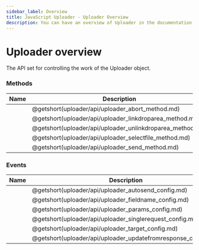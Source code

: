 ```yaml
---
sidebar_label: Overview
title: JavaScript Uploader - Uploader Overview 
description: You can have an overview of Uploader in the documentation of the DHTMLX JavaScript UI library. Browse developer guides and API reference, try out code examples and live demos, and download a free 30-day evaluation version of DHTMLX Suite 7.
---
```


# Uploader overview

The API set for controlling the work of the Uploader object.

### Methods

| Name                                               | Description                                               |
| -------------------------------------------------- | --------------------------------------------------------- |
| [](uploader/api/uploader_abort_method.md)          | @getshort(uploader/api/uploader_abort_method.md)          |
| [](uploader/api/uploader_linkdroparea_method.md)   | @getshort(uploader/api/uploader_linkdroparea_method.md)   |
| [](uploader/api/uploader_unlinkdroparea_method.md) | @getshort(uploader/api/uploader_unlinkdroparea_method.md) |
| [](uploader/api/uploader_selectfile_method.md)     | @getshort(uploader/api/uploader_selectfile_method.md)     |
| [](uploader/api/uploader_send_method.md)           | @getshort(uploader/api/uploader_send_method.md)           |

### Events

| Name                                                   | Description                                                   |
| ------------------------------------------------------ | ------------------------------------------------------------- |
| [](uploader/api/uploader_autosend_config.md)           | @getshort(uploader/api/uploader_autosend_config.md)           |
| [](uploader/api/uploader_fieldname_config.md)          | @getshort(uploader/api/uploader_fieldname_config.md)          |
| [](uploader/api/uploader_params_config.md)             | @getshort(uploader/api/uploader_params_config.md)             |
| [](uploader/api/uploader_singlerequest_config.md)      | @getshort(uploader/api/uploader_singlerequest_config.md)      |
| [](uploader/api/uploader_target_config.md)             | @getshort(uploader/api/uploader_target_config.md)             |
| [](uploader/api/uploader_updatefromresponse_config.md) | @getshort(uploader/api/uploader_updatefromresponse_config.md) |
